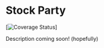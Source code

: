 # Stock Party #

[![Coverage Status](https://coveralls.io/repos/dustin-H/stockparty/badge.svg)]

Description coming soon! (hopefully)
